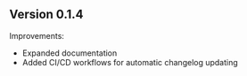 ## Version 0.1.4

Improvements:
- Expanded documentation
- Added CI/CD workflows for automatic changelog updating